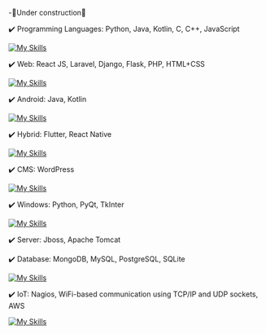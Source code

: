-🚧Under construction🚧

✔️ Programming Languages: Python, Java, Kotlin, C, C++, JavaScript

[![My Skills](https://skillicons.dev/icons?i=py,java,kotlin,c,cpp,js)](https://skillicons.dev)

✔️ Web: React JS, Laravel, Django, Flask, PHP, HTML+CSS

[![My Skills](https://skillicons.dev/icons?i=react,laravel,django,flask,php,html,css,js)](https://skillicons.dev)

✔️ Android: Java, Kotlin

[![My Skills](https://skillicons.dev/icons?i=java,kotlin)](https://skillicons.dev)

✔️ Hybrid: Flutter, React Native

[![My Skills](https://skillicons.dev/icons?i=flutter,react)](https://skillicons.dev)

✔️ CMS: WordPress

[![My Skills](https://skillicons.dev/icons?i=wordpress)](https://skillicons.dev)

✔️ Windows: Python, PyQt, TkInter

[![My Skills](https://skillicons.dev/icons?i=py,qt,gtk)](https://skillicons.dev)

✔️ Server: Jboss, Apache Tomcat

✔️ Database: MongoDB, MySQL,  PostgreSQL, SQLite

[![My Skills](https://skillicons.dev/icons?i=mongodb,mysql,postgres,sqlite)](https://skillicons.dev)

✔️ IoT: Nagios, WiFi-based communication using TCP/IP and UDP sockets, AWS

[![My Skills](https://skillicons.dev/icons?i=linux,aws)](https://skillicons.dev)
